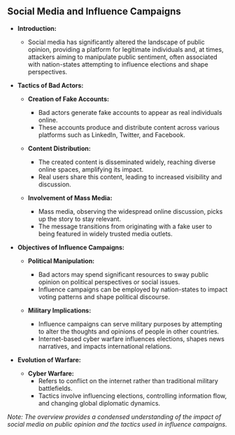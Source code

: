 ## Social Media and Influence Campaigns

- **Introduction:**
	- Social media has significantly altered the landscape of public opinion, providing a platform for legitimate individuals and, at times, attackers aiming to manipulate public sentiment, often associated with nation-states attempting to influence elections and shape perspectives.

- **Tactics of Bad Actors:**
	- **Creation of Fake Accounts:**
		- Bad actors generate fake accounts to appear as real individuals online.
		- These accounts produce and distribute content across various platforms such as LinkedIn, Twitter, and Facebook.

	- **Content Distribution:**
		- The created content is disseminated widely, reaching diverse online spaces, amplifying its impact.
		- Real users share this content, leading to increased visibility and discussion.

	- **Involvement of Mass Media:**
		- Mass media, observing the widespread online discussion, picks up the story to stay relevant.
		- The message transitions from originating with a fake user to being featured in widely trusted media outlets.

- **Objectives of Influence Campaigns:**
	- **Political Manipulation:**
		- Bad actors may spend significant resources to sway public opinion on political perspectives or social issues.
		- Influence campaigns can be employed by nation-states to impact voting patterns and shape political discourse.

	- **Military Implications:**
		- Influence campaigns can serve military purposes by attempting to alter the thoughts and opinions of people in other countries.
		- Internet-based cyber warfare influences elections, shapes news narratives, and impacts international relations.

- **Evolution of Warfare:**
	- **Cyber Warfare:**
		- Refers to conflict on the internet rather than traditional military battlefields.
		- Tactics involve influencing elections, controlling information flow, and changing global diplomatic dynamics.

*Note: The overview provides a condensed understanding of the impact of social media on public opinion and the tactics used in influence campaigns.*
